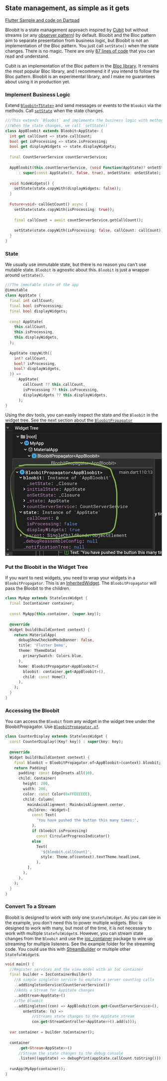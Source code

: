 ## State management, as simple as it gets

[Flutter Sample and code on Dartpad](https://dartpad.dev/?id=47b6619b67348dbd3c53e3563463a707)

Bloobit is a state management approach inspired by [Cubit](https://pub.dev/packages/bloc) but without streams (or any [observer pattern](https://en.wikipedia.org/wiki/Observer_pattern)) by default. Bloobit and the Bloc pattern aim to separate presentation from business logic, but Bloobit is not an implementation of the Bloc pattern. You just call `setState()` when the state changes. There is no magic. There are only [87 lines of code](https://github.com/MelbourneDeveloper/bloobit/blob/main/lib/bloobit.dart) that you can read and understand.

Cubit is an implementation of the Bloc pattern in the [Bloc library](https://bloclibrary.dev/#/). It remains the most popular Bloc library, and I recommend it if you intend to follow the Bloc pattern. Bloobit is an experimental library, and I make no guarantees about using it in production yet.

### Implement Business Logic
Extend [`Bloobit<TState>`](https://pub.dev/documentation/bloobit/latest/bloobit/Bloobit-class.html) and send messages or events to the `Bloobit` via the methods. Call [`setState`](https://pub.dev/documentation/bloobit/latest/bloobit/Bloobit/setState.html) when the state changes. 

```dart
///This extends `Bloobit` and implements the business logic with methods.
///When the state changes, we call `setState()`
class AppBloobit extends Bloobit<AppState> {
  int get callCount => state.callCount;
  bool get isProcessing => state.isProcessing;
  bool get displayWidgets => state.displayWidgets;

  final CountServerService countServerService;

  AppBloobit(this.countServerService, {void Function(AppState)? onSetState})
      : super(const AppState(0, false, true), onSetState: onSetState);

  void hideWidgets() {
    setState(state.copyWith(displayWidgets: false));
  }

  Future<void> callGetCount() async {
    setState(state.copyWith(isProcessing: true));

    final callCount = await countServerService.getCallCount();

    setState(state.copyWith(isProcessing: false, callCount: callCount));
  }
}
```

### State
We usually use immutable state, but there is no reason you can't use mutable state. `Bloobit` is agnostic about this. `Bloobit` is just a wrapper around `setState()`.

```dart
///The immutable state of the app
@immutable
class AppState {
  final int callCount;
  final bool isProcessing;
  final bool displayWidgets;

  const AppState(
    this.callCount,
    this.isProcessing,
    this.displayWidgets,
  );

  AppState copyWith({
    int? callCount,
    bool? isProcessing,
    bool? displayWidgets,
  }) =>
      AppState(
        callCount ?? this.callCount,
        isProcessing ?? this.isProcessing,
        displayWidgets ?? this.displayWidgets,
      );
}
```

Using the dev tools, you can easily inspect the state and the `Bloobit` in the widget tree. See the next section about the [`BloobitPropagator`](https://pub.dev/documentation/bloobit/latest/bloobit/BloobitPropagator-class.html)
![dev tools](https://github.com/MelbourneDeveloper/bloobit/blob/main/images/widgettreestate.png)

### Put the Bloobit in the Widget Tree
If you want to nest widgets, you need to wrap your widgets in a `BloobitPropagator`. This is an [InheritedWidget](https://api.flutter.dev/flutter/widgets/InheritedWidget-class.html). The `BloobitPropagator` will pass the Bloobit to the children. 

```dart
class MyApp extends StatelessWidget {
  final IocContainer container;

  const MyApp(this.container, {super.key});

  @override
  Widget build(BuildContext context) {
    return MaterialApp(
      debugShowCheckedModeBanner: false,
      title: 'Flutter Demo',
      theme: ThemeData(
        primarySwatch: Colors.blue,
      ),
      home: BloobitPropagator<AppBloobit>(
        bloobit: container.get<AppBloobit>(),
        child: const Home(),
      ),
    );
  }
}
```

### Accessing the Bloobit
You can access the `Bloobit` from any widget in the widget tree under the BloobitPropagator. Use [`BloobitPropagator.of`](https://pub.dev/documentation/bloobit/latest/bloobit/BloobitPropagator/of.html).

```dart
class CounterDisplay extends StatelessWidget {
  const CounterDisplay({Key? key}) : super(key: key);

  @override
  Widget build(BuildContext context) {
    final bloobit = BloobitPropagator.of<AppBloobit>(context).bloobit;
    return Padding(
      padding: const EdgeInsets.all(10),
      child: Container(
        height: 200,
        width: 200,
        color: const Color(0xFFEEEEEE),
        child: Column(
          mainAxisAlignment: MainAxisAlignment.center,
          children: <Widget>[
            const Text(
              'You have pushed the button this many times:',
            ),
            if (bloobit.isProcessing)
              const CircularProgressIndicator()
            else
              Text(
                '${bloobit.callCount}',
                style: Theme.of(context).textTheme.headline4,
              ),
          ],
        ),
      ),
    );
  }
}
```

### Convert To a Stream
Bloobit is designed to work with only one `StatefulWidget`. As you can see in the example, you don't need this to power multiple widgets. Bloc is designed to work with many, but most of the time, it is not necessary to work with multiple `StatefulWidget`s. However, you can stream state changes from the `Bloobit` and use the [ioc_container](https://pub.dev/packages/ioc_container) package to wire up streaming for multiple listeners.  See the example folder for the streaming code. You could use this with [StreamBuilder](https://api.flutter.dev/flutter/widgets/StreamBuilder-class.html) or multiple other `StatefulWidget`s.

```dart
void main() {
  //Register services and the view model with an IoC container
  final builder = IocContainerBuilder()
    //A simple singleton service to emulate a server counting calls
    ..addSingletonService(CountServerService())
    //Adds a Stream for AppState changes
    ..addStream<AppState>()
    //The Bloobit
    ..addSingleton((con) => AppBloobit(con.get<CountServerService>(),
        onSetState: (s) =>
            //Streams state changes to the AppState stream
            con.get<StreamController<AppState>>().add(s)));

  var container = builder.toContainer();

  container
      .get<Stream<AppState>>()
      //Stream the state changes to the debug console
      .listen((appState) => debugPrint(appState.callCount.toString()));

  runApp(MyApp(container));
}
```

